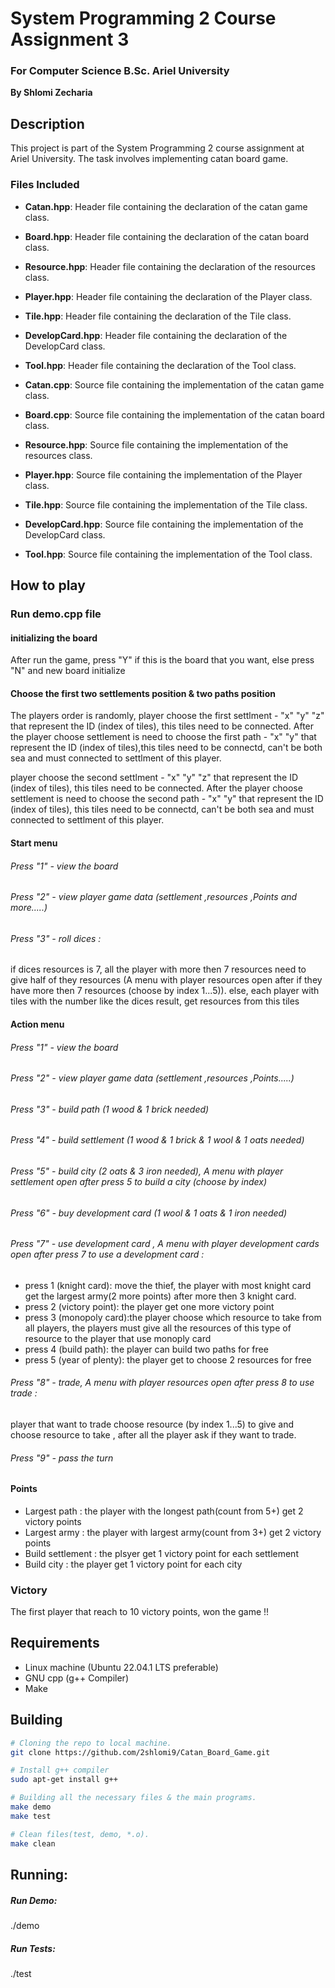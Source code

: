 # System Programming 2 Course Assignment 3
### For Computer Science B.Sc. Ariel University

**By Shlomi Zecharia**

## Description

This project is part of the System Programming 2 course assignment at Ariel University. The task involves implementing catan board game.

### Files Included

* **Catan.hpp**: Header file containing the declaration of the catan game class.

* **Board.hpp**: Header file containing the declaration of the catan board class.

* **Resource.hpp**: Header file containing the declaration of the resources class.

* **Player.hpp**: Header file containing the declaration of the Player class.

* **Tile.hpp**: Header file containing the declaration of the Tile class.

* **DevelopCard.hpp**: Header file containing the declaration of the DevelopCard class.

* **Tool.hpp**: Header file containing the declaration of the Tool class.

* **Catan.cpp**: Source file containing the implementation of the catan game class.

* **Board.cpp**: Source file containing the implementation of the catan board class.

* **Resource.hpp**: Source file containing the implementation of the resources class.

* **Player.hpp**: Source file containing the implementation of the Player class.

* **Tile.hpp**: Source file containing the implementation of the Tile class.

* **DevelopCard.hpp**: Source file containing the implementation of the DevelopCard class.

* **Tool.hpp**: Source file containing the implementation of the Tool class.

## How to play  

### Run demo.cpp file 

#### initializing the board
After run the game, press "Y" if this is the board that you want, else press "N" and new board initialize

#### Choose the first two settlements position & two paths position
The players order is randomly, player choose the first settlment - "x" "y" "z" that represent the ID (index of tiles), this tiles need to be connected. 
After the player choose settlement is need to choose the first path - "x" "y" that represent the ID (index of tiles),this tiles need to be connectd, can't be both sea and must connected to settlment of this player. 

player choose the second settlment - "x" "y" "z" that represent the ID (index of tiles), this tiles need to be connected. 
After the player choose settlement is need to choose the second path - "x" "y" that represent the ID (index of tiles), this tiles need to be connectd, can't be both sea and must connected to settlment of this player. 

#### Start menu
###### Press "1" - view the board
###### Press "2" - view player game data (settlement ,resources ,Points and more.....)
###### Press "3" - roll dices :
if dices resources is 7, all the player with more then 7 resources need to give half of they resources (A menu with player resources open after if they have more then 7 resources (choose by index 1...5)).
else, each player with tiles with the number like the dices result, get resources from this tiles

#### Action menu
###### Press "1" - view the board

###### Press "2" - view player game data (settlement ,resources ,Points.....)

###### Press "3" - build path (1 wood & 1 brick needed)

###### Press "4" - build settlement (1 wood & 1 brick & 1 wool & 1 oats needed)

###### Press "5" - build city (2 oats & 3 iron needed), A menu with player settlement open after press 5 to build a city (choose by index)

###### Press "6" - buy development card (1 wool & 1 oats & 1 iron needed)

###### Press "7" - use development card , A menu with player development cards open after press 7 to use a development card :
 - press 1 (knight card): move the thief, the player with most knight card get the largest army(2 more points) after more then 3 knight card.
 - press 2 (victory point): the player get one more victory point
 - press 3 (monopoly card):the player choose which resource to take from all players, the players must give all the resources of this type of resource to the player that use monoply card  
 - press 4 (build path): the player can build two paths for free
 - press 5 (year of plenty): the player get to choose 2 resources for free 

###### Press "8" - trade, A menu with player resources open after press 8 to use trade :
player that want to trade choose resource (by index 1...5) to give and choose resource to take , after all the player ask if they want to trade.

###### Press "9" - pass the turn

#### Points
 - Largest path : the player with the longest path(count from 5+) get 2 victory points
 - Largest army : the player with largest army(count from 3+) get 2 victory points
 - Build settlement : the plsyer get 1 victory point for each settlement
 - Build city : the player get 1 victory point for each city

### Victory

The first player that reach to 10 victory points, won the game !!

## Requirements

* Linux machine (Ubuntu 22.04.1 LTS preferable)
* GNU cpp (g++ Compiler)
* Make

## Building

```bash
# Cloning the repo to local machine.
git clone https://github.com/2shlomi9/Catan_Board_Game.git

# Install g++ compiler 
sudo apt-get install g++

# Building all the necessary files & the main programs.
make demo
make test

# Clean files(test, demo, *.o).
make clean
```
## Running:


##### Run Demo:
./demo

##### Run Tests:
./test

```
